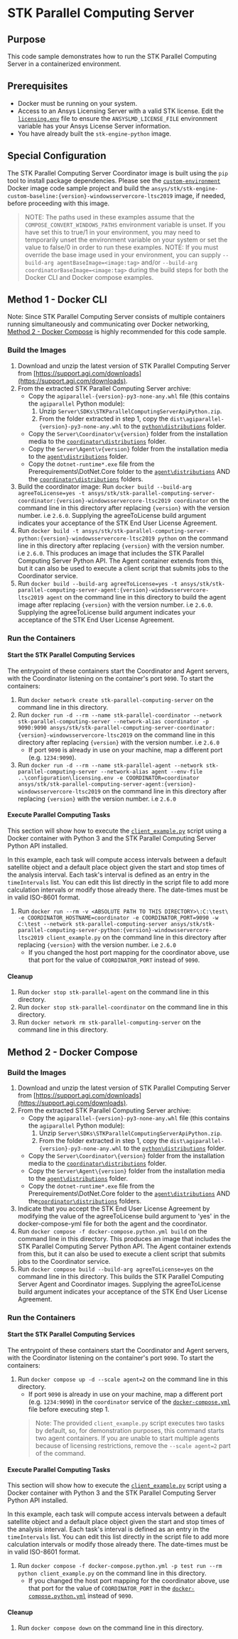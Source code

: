 # STK Parallel Computing Server

## Purpose

This code sample demonstrates how to run the STK Parallel Computing Server in a containerized environment.

## Prerequisites

* Docker must be running on your system.
* Access to an Ansys Licensing Server with a valid STK license. Edit the [`licensing.env`](../configuration/licensing.env) file to ensure the `ANSYSLMD_LICENSE_FILE` environment variable has your Ansys License Server information.
* You have already built the `stk-engine-python` image.

## Special Configuration

The STK Parallel Computing Server Coordinator image is built using the `pip` tool to install package dependencies. Please see the [`custom-environment`](../custom-environment/README.md) Docker image code sample project and build the `ansys/stk/stk-engine-custom-baseline:{version}-windowsservercore-ltsc2019` image, if needed, before proceeding with this image.

> NOTE: The paths used in these examples assume that the `COMPOSE_CONVERT_WINDOWS_PATHS` environment variable is unset. If you have set this to true/1 in your environment, you may need to temporarily unset the environment variable on your system or set the value to false/0 in order to run these examples.
> NOTE: If you must override the base image used in your environment, you can supply `--build-arg agentBaseImage=<image:tag>` and/or `--build-arg coordinatorBaseImage=<image:tag>` during the build steps for both the Docker CLI and Docker compose examples.

## Method 1 - Docker CLI

Note: Since STK Parallel Computing Server consists of multiple containers running simultaneously and communicating over Docker networking, [Method 2 - Docker Compose](#method-2---docker-compose) is highly recommended for this code sample.

### Build the Images

1. Download and unzip the latest version of STK Parallel Computing Server from [https://support.agi.com/downloads](https://support.agi.com/downloads).
2. From the extracted STK Parallel Computing Server archive:
    * Copy the `agiparallel-{version}-py3-none-any.whl` file (this contains the `agiparallel` Python module):
        1. Unzip `Server\SDKs\STKParallelComputingServerApiPython.zip`.
        2. From the folder extracted in step 1, copy the `dist\agiparallel-{version}-py3-none-any.whl` to the [`python\distributions`](./python/distributions) folder.
    * Copy the `Server\Coordinator\v{version}` folder from the installation media to the [`coordinator\distributions`](./coordinator/distributions/) folder.
    * Copy the `Server\Agent\v{version}` folder from the installation media to the [`agent\distributions`](./agent/distributions/) folder.
    * Copy the `dotnet-runtime*.exe` file from the Prerequirements\DotNet.Core folder to the [`agent\distributions`](./agent/distributions/) AND the [`coordinator\distributions`](./coordinator/distributions/) folders.
3. Build the coordinator image:
    Run `docker build --build-arg agreeToLicense=yes -t ansys/stk/stk-parallel-computing-server-coordinator:{version}-windowsservercore-ltsc2019 coordinator` on the command line in this directory after replacing `{version}` with the version number. i.e `2.6.0`. Supplying the agreeToLicense build argument indicates your acceptance of the STK End User License Agreement.
4. Run `docker build -t ansys/stk/stk-parallel-computing-server-python:{version}-windowsservercore-ltsc2019 python` on the command line in this directory after replacing `{version}` with the version number. i.e `2.6.0`. This produces an image that includes the STK Parallel Computing Server Python API. The Agent container extends from this, but it can also be used to execute a client script that submits jobs to the Coordinator service.
5. Run `docker build --build-arg agreeToLicense=yes -t ansys/stk/stk-parallel-computing-server-agent:{version}-windowsservercore-ltsc2019 agent` on the command line in this directory to build the agent image after replacing `{version}` with the version number. i.e `2.6.0`. Supplying the agreeToLicense build argument indicates your acceptance of the STK End User License Agreement.

### Run the Containers

#### Start the STK Parallel Computing Services

The entrypoint of these containers start the Coordinator and Agent servers, with the Coordinator listening on the container's port `9090`. To start the containers:

1. Run `docker network create stk-parallel-computing-server` on the command line in this directory.
2. Run `docker run -d --rm --name stk-parallel-coordinator --network stk-parallel-computing-server --network-alias coordinator -p 9090:9090 ansys/stk/stk-parallel-computing-server-coordinator:{version}-windowsservercore-ltsc2019` on the command line in this directory after replacing `{version}` with the version number. i.e `2.6.0`
    * If port `9090` is already in use on your machine, map a different port (e.g. `1234:9090`).
3. Run `docker run -d --rm --name stk-parallel-agent --network stk-parallel-computing-server --network-alias agent --env-file ..\configuration\licensing.env -e COORDINATOR=coordinator ansys/stk/stk-parallel-computing-server-agent:{version}-windowsservercore-ltsc2019` on the command line in this directory after replacing `{version}` with the version number. i.e `2.6.0`

#### Execute Parallel Computing Tasks

This section will show how to execute the [`client_example.py`](./client_example.py) script using a Docker container with Python 3 and the STK Parallel Computing Server Python API installed.

In this example, each task will compute access intervals between a default satellite object and a default place object given the start and stop times of the analysis interval. Each task's interval is defined as an entry in the `timeIntervals` list. You can edit this list directly in the script file to add more calculation intervals or modify those already there. The date-times must be in valid ISO-8601 format.

1. Run `docker run --rm -v <ABSOLUTE PATH TO THIS DIRECTORY>\:C:\test\ -e COORDINATOR_HOSTNAME=coordinator -e COORDINATOR_PORT=9090 -w C:\test --network stk-parallel-computing-server ansys/stk/stk-parallel-computing-server-python:{version}-windowsservercore-ltsc2019 client_example.py` on the command line in this directory after replacing `{version}` with the version number. i.e `2.6.0`
    * If you changed the host port mapping for the coordinator above, use that port for the value of `COORDINATOR_PORT` instead of `9090`.

#### Cleanup

1. Run `docker stop stk-parallel-agent` on the command line in this directory.
2. Run `docker stop stk-parallel-coordinator` on the command line in this directory.
3. Run `docker network rm stk-parallel-computing-server` on the command line in this directory.

## Method 2 - Docker Compose

### Build the Images

1. Download and unzip the latest version of STK Parallel Computing Server from [https://support.agi.com/downloads](https://support.agi.com/downloads).
2. From the extracted STK Parallel Computing Server archive:
    * Copy the `agiparallel-{version}-py3-none-any.whl` file (this contains the `agiparallel` Python module):
        1. Unzip `Server\SDKs\STKParallelComputingServerApiPython.zip`.
        2. From the folder extracted in step 1, copy the `dist\agiparallel-{version}-py3-none-any.whl` to the [`python\distributions`](./python/distributions) folder.
    * Copy the `Server\Coordinator\{version}` folder from the installation media to the [`coordinator\distributions`](./coordinator/distributions) folder.
    * Copy the `Server\Agent\{version}` folder from the installation media to the [`agent\distributions`](./agent/distributions/) folder.
    * Copy the `dotnet-runtime*.exe` file from the Prerequirements\DotNet.Core folder to the [`agent\distributions`](./agent/distributions/) AND the[`coordinator\distributions`](./coordinator/distributions/) folders.
3. Indicate that you accept the STK End User License Agreement by modifying the value of the agreeToLicense build argument to 'yes' in the docker-compose-yml file for both the agent and the coordinator.
4. Run `docker compose -f docker-compose.python.yml build` on the command line in this directory. This produces an image that includes the STK Parallel Computing Server Python API. The Agent container extends from this, but it can also be used to execute a client script that submits jobs to the Coordinator service.
5. Run `docker compose build --build-arg agreeToLicense=yes` on the command line in this directory. This builds the STK Parallel Computing Server Agent and Coordinator images. Supplying the agreeToLicense build argument indicates your acceptance of the STK End User License Agreement.

### Run the Containers

#### Start the STK Parallel Computing Services

The entrypoint of these containers start the Coordinator and Agent servers, with the Coordinator listening on the container's port `9090`. To start the containers:

1. Run `docker compose up -d --scale agent=2` on the command line in this directory.
    * If port `9090` is already in use on your machine, map a different port (e.g. `1234:9090`) in the `coordinator` service of the [`docker-compose.yml`](./docker-compose.yml) file before executing step 1.
    > Note: The provided `client_example.py` script executes two tasks by default, so, for demonstration purposes, this command starts two agent containers. If you are unable to start multiple agents because of licensing restrictions, remove the `--scale agent=2` part of the command.

#### Execute Parallel Computing Tasks

This section will show how to execute the [`client_example.py`](./client_example.py) script using a Docker container with Python 3 and the STK Parallel Computing Server Python API installed.

In this example, each task will compute access intervals between a default satellite object and a default place object given the start and stop times of the analysis interval. Each task's interval is defined as an entry in the `timeIntervals` list. You can edit this list directly in the script file to add more calculation intervals or modify those already there. The date-times must be in valid ISO-8601 format.

1. Run `docker compose -f docker-compose.python.yml -p test run --rm python client_example.py` on the command line in this directory.
    * If you changed the host port mapping for the coordinator above, use that port for the value of `COORDINATOR_PORT` in the [`docker-compose.python.yml`](./docker-compose.python.yml) instead of `9090`.

#### Cleanup

1. Run `docker compose down` on the command line in this directory.

